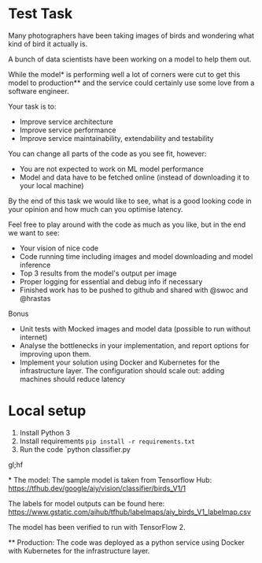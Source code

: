 # Test Task

Many photographers have been taking images of birds and wondering what kind of bird it actually is. 

A bunch of data scientists have been working on a model to help them out. 

While the model\* is performing well a lot of corners were cut to get this model to production\** and the service could certainly use some love from a software engineer.

Your task is to:
* Improve service architecture
* Improve service performance
* Improve service maintainability, extendability and testability

You can change all parts of the code as you see fit, however:
* You are not expected to work on ML model performance
* Model and data have to be fetched online (instead of downloading it to your local machine)

By the end of this task we would like to see, what is a good looking code in your opinion and how much can you optimise latency.

Feel free to play around with the code as much as you like, but in the end we want to see:
* Your vision of nice code
* Code running time including images and model downloading and model inference
* Top 3 results from the model's output per image
* Proper logging for essential and debug info if necessary
* Finished work has to be pushed to github and shared with @swoc and @hrastas

Bonus
* Unit tests with Mocked images and model data (possible to run without internet)
* Analyse the bottlenecks in your implementation, and report options for improving upon them.
* Implement your solution using Docker and Kubernetes for the infrastructure layer. The configuration should scale out: adding machines should reduce latency


# Local setup
1) Install Python 3
2) Install requirements `pip install -r requirements.txt`
3) Run the code `python classifier.py

gl;hf

\* The model:
The sample model is taken from Tensorflow Hub:
https://tfhub.dev/google/aiy/vision/classifier/birds_V1/1

The labels for model outputs can be found here:
https://www.gstatic.com/aihub/tfhub/labelmaps/aiy_birds_V1_labelmap.csv

The model has been verified to run with TensorFlow 2.

\** Production: The code was deployed as a python service using Docker with Kubernetes for the infrastructure layer.

